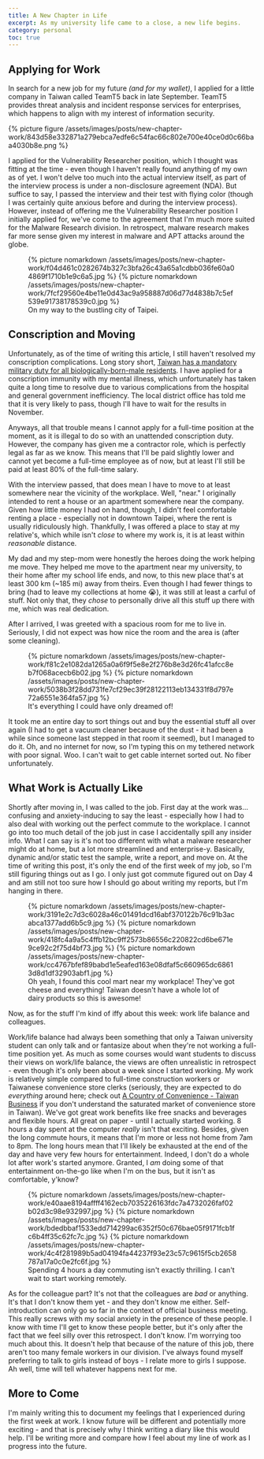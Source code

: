 ```yaml
---
title: A New Chapter in Life
excerpt: As my university life came to a close, a new life begins.
category: personal
toc: true
---
```


## Applying for Work

In search for a new job for my future _(and for my wallet)_, I applied for a little company in Taiwan called TeamT5 back in late September. TeamT5 provides threat analysis and incident response services for enterprises, which happens to align with my interest of information security.

{% picture figure /assets/images/posts/new-chapter-work/843d58e332871a279ebca7edfe6c54fac66c802e700e40ce0d0c66baa4030b8e.png %}  

I applied for the Vulnerability Researcher position, which I thought was fitting at the time - even though I haven't really found anything of my own as of yet. I won't delve too much into the actual interview itself, as part of the interview process is under a non-disclosure agreement (NDA). But suffice to say, I passed the interview and their test with flying color (though I was certainly quite anxious before and during the interview process). However, instead of offering me the Vulnerability Researcher position I initially applied for, we've come to the agreement that I'm much more suited for the Malware Research division. In retrospect, malware research makes far more sense given my interest in malware and APT attacks around the globe.

<figure class="half">
{% picture nomarkdown /assets/images/posts/new-chapter-work/f04d461c0282674b327c3bfa26c43a65a1cdbb036fe60a04869f1710b1e9c6a5.jpg %}  
{% picture nomarkdown /assets/images/posts/new-chapter-work/7fcf29560e4be11e0d43ac9a958887d06d77d4838b7c5ef539e91738178539c0.jpg %}  
    <figcaption>On my way to the bustling city of Taipei.</figcaption>
</figure>

## Conscription and Moving

Unfortunately, as of the time of writing this article, I still haven't resolved my conscription complications. Long story short, [Taiwan has a mandatory military duty for all biologically-born-male residents](https://en.wikipedia.org/wiki/Conscription_in_Taiwan). I have applied for a conscription immunity with my mental illness, which unfortunately has taken quite a long time to resolve due to various complications from the hospital and general government inefficiency. The local district office has told me that it is very likely to pass, though I'll have to wait for the results in November.

Anyways, all that trouble means I cannot apply for a full-time position at the moment, as it is illegal to do so with an unattended conscription duty. However, the company has given me a contractor role, which is perfectly legal as far as we know. This means that I'll be paid slightly lower and cannot yet become a full-time employee as of now, but at least I'll still be paid at least 80% of the full-time salary.

With the interview passed, that does mean I have to move to at least somewhere near the vicinity of the workplace. Well, "near." I originally intended to rent a house or an apartment somewhere near the company. Given how little money I had on hand, though, I didn't feel comfortable renting a place - especially not in downtown Taipei, where the rent is usually ridiculously high. Thankfully, I was offered a place to stay at my relative's, which while isn't _close_ to where my work is, it is at least within _reasonable_ distance.

My dad and my step-mom were honestly the heroes doing the work helping me move. They helped me move to the apartment near my university, to their home after my school life ends, and now, to this new place that's at least 300 km (~185 mi) away from theirs. Even though I had fewer things to bring (had to leave my collections at home 😭), it was still at least a carful of stuff. Not only that, they _chose_ to personally drive all this stuff up there with me, which was real dedication.

After I arrived, I was greeted with a spacious room for me to live in. Seriously, I did not expect was how nice the room and the area is (after some cleaning).

<figure class="half">
    {% picture nomarkdown /assets/images/posts/new-chapter-work/f81c2e1082da1265a0a6f9f5e8e2f276b8e3d26fc41afcc8eb7f068acecb6b02.jpg %}
    {% picture nomarkdown /assets/images/posts/new-chapter-work/5038b3f28dd731fe7cf29ec39f28122113eb134331f8d797e72a6551e364fa57.jpg %}
    <figcaption>It's everything I could have only dreamed of!</figcaption>
</figure>

It took me an entire day to sort things out and buy the essential stuff all over again (I had to get a vacuum cleaner because of the dust - it had been a while since someone last stepped in that room it seemed), but I managed to do it. Oh, and no internet for now, so I'm typing this on my tethered network with poor signal. Woo. I can't wait to get cable internet sorted out. No fiber unfortunately.

## What Work is Actually Like

Shortly after moving in, I was called to the job. First day at the work was... confusing and anxiety-inducing to say the least - especially how I had to also deal with working out the perfect commute to the workplace. I cannot go into too much detail of the job just in case I accidentally spill any insider info. What I can say is it's not too different with what a malware researcher might do at home, but a lot more streamlined and enterprise-y. Basically, dynamic and/or static test the sample, write a report, and move on. At the time of writing this post, it's only the end of the first week of my job, so I'm still figuring things out as I go. I only just got commute figured out on Day 4 and am still not too sure how I should go about writing my reports, but I'm hanging in there.

<figure class="third">
{% picture nomarkdown /assets/images/posts/new-chapter-work/3191e2c7d3c6028a46c01491dcd16abf370122b76c91b3acabca1377add6b5c9.jpg %}  
{% picture nomarkdown /assets/images/posts/new-chapter-work/418fc4a9a5c4ffb12bc9ff2573b86556c220822cd6be671e9ce92c2f75d4bf73.jpg %}  
{% picture nomarkdown /assets/images/posts/new-chapter-work/cc4767bfef89babd1e5eafed163e08dfaf5c660965dc68613d8d1df32903abf1.jpg %}  
<figcaption>Oh yeah, I found this cool mart near my workplace! They've got cheese and everything! Taiwan doesn't have a whole lot of dairy products so this is awesome!</figcaption>
</figure>

Now, as for the stuff I'm kind of iffy about this week: work life balance and colleagues.

Work/life balance had always been something that only a Taiwan university student can only talk and or fantasize about when they're not working a full-time position yet. As much as some courses would want students to discuss their views on work/life balance, the views are often unrealistic in retrospect - even though it's only been about a week since I started working. My work is relatively simple compared to full-time construction workers or Taiwanese convenience store clerks (seriously, they are expected to do _everything_ around here; check out [A Country of Convenience - Taiwan Business](https://topics.amcham.com.tw/2019/08/country-of-convenience/) if you don't understand the saturated market of convenience store in Taiwan). We've got great work benefits like free snacks and beverages and flexible hours. All great on paper - until I actually started working. 8 hours a day spent at the computer *really* isn't that exciting. Besides, given the long commute hours, it means that I'm more or less not home from 7am to 8pm. The long hours mean that I'll likely be exhausted at the end of the day and have very few hours for entertainment. Indeed, I don't do a whole lot after work's started anymore. Granted, I *am* doing some of that entertainment on-the-go like when I'm on the bus, but it isn't as comfortable, y'know?

<figure class="third">
{% picture nomarkdown /assets/images/posts/new-chapter-work/e40aae8194affff4162ecb7035226163fdc7a4732026faf02b02d3c98e932997.jpg %}  
{% picture nomarkdown /assets/images/posts/new-chapter-work/bdedbbaf1533edd714299ac6352f50c676bae05f9171fcb1fc6b4ff35c62fc7c.jpg %}  
{% picture nomarkdown /assets/images/posts/new-chapter-work/4c4f281989b5ad04194fa44237f93e23c57c9615f5cb2658787a17a0c0e2fc6f.jpg %}  
<figcaption>Spending 4 hours a day commuting isn't exactly thrilling. I can't wait to start working remotely.</figcaption>
</figure>

As for the colleague part? It's not that the colleagues are _bad_ or anything. It's that I don't know them yet - and they don't know me either. Self-introduction can only go so far in the context of official business meeting. This really screws with my social anxiety in the presence of these people. I know with time I'll get to know these people better, but it's only after the fact that we feel silly over this retrospect. I don't know. I'm worrying too much about this. It doesn't help that because of the nature of this job, there aren't too many female workers in our division. I've always found myself preferring to talk to girls instead of boys - I relate more to girls I suppose. Ah well, time will tell whatever happens next for me.

## More to Come

I'm mainly writing this to document my feelings that I experienced during the first week at work. I know future will be different and potentially more exciting - and that is precisely why I think writing a diary like this would help. I'll be writing more and compare how I feel about my line of work as I progress into the future.
